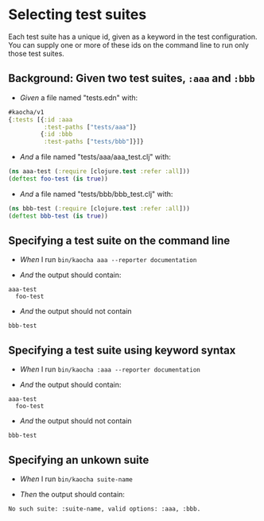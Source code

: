# Selecting test suites

Each test suite has a unique id, given as a keyword in the test configuration.
  You can supply one or more of these ids on the command line to run only those
  test suites.

## Background: Given two test suites, `:aaa` and `:bbb`

- <em>Given </em> a file named "tests.edn" with:

``` clojure
#kaocha/v1
{:tests [{:id :aaa
          :test-paths ["tests/aaa"]}
         {:id :bbb
          :test-paths ["tests/bbb"]}]}
```


- <em>And </em> a file named "tests/aaa/aaa_test.clj" with:

``` clojure
(ns aaa-test (:require [clojure.test :refer :all]))
(deftest foo-test (is true))
```


- <em>And </em> a file named "tests/bbb/bbb_test.clj" with:

``` clojure
(ns bbb-test (:require [clojure.test :refer :all]))
(deftest bbb-test (is true))
```



## Specifying a test suite on the command line

- <em>When </em> I run `bin/kaocha aaa --reporter documentation`

- <em>And </em> the output should contain:

``` nil
aaa-test
  foo-test
```


- <em>And </em> the output should not contain

``` nil
bbb-test
```



## Specifying a test suite using keyword syntax

- <em>When </em> I run `bin/kaocha :aaa --reporter documentation`

- <em>And </em> the output should contain:

``` nil
aaa-test
  foo-test
```


- <em>And </em> the output should not contain

``` nil
bbb-test
```



## Specifying an unkown suite

- <em>When </em> I run `bin/kaocha suite-name`

- <em>Then </em> the output should contain:

``` nil
No such suite: :suite-name, valid options: :aaa, :bbb.
```



